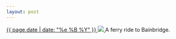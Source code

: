 ```yaml
---
layout: post
---
```


<p>
  <a href="/307">
    <time>{{ page.date | date: "%e %B %Y" }}</time>
    <img src="{{ site.assets_url }}/307.jpg">
  </a>
  A ferry ride to Bainbridge.
</p>
